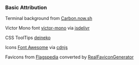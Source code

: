 ### Basic Attribution

Terminal background from [Carbon.now.sh](https://carbon.now.sh/)

Victor Mono font [victor-mono](https://github.com/rubjo/victor-mono) via [jsdelivr](jsdelivr.com)

CSS ToolTips [deineko](https://codepen.io/deineko/pen/YZeQJP)

Icons [Font Awesome](https://fontawesome.com/) via [cdnjs](https://cdnjs.com/)

Favicons from [Flagspedia](https://flagpedia.net) converted by [RealFaviconGenerator](https://realfavicongenerator.net/)
